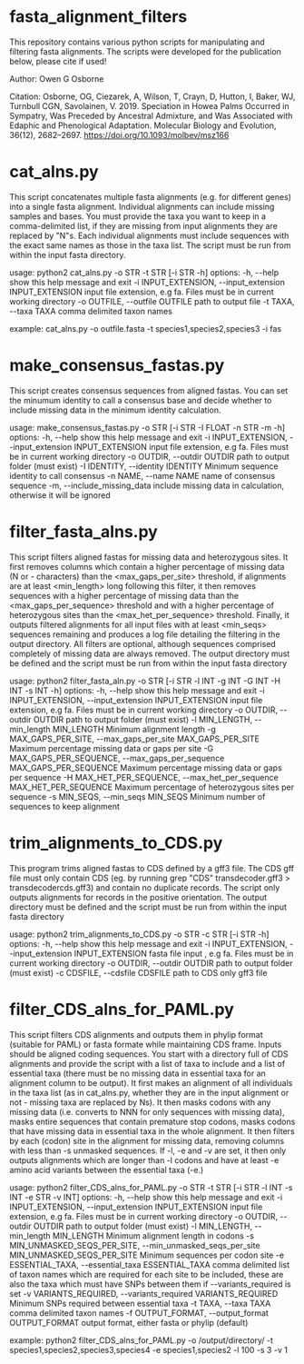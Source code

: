 # fasta_alignment_filters

This repository contains various python scripts for manipulating and filtering fasta alignments. The scripts were developed for the publication below, please cite if used!

Author: Owen G Osborne

Citation: Osborne, OG, Ciezarek, A, Wilson, T, Crayn, D, Hutton, I, Baker, WJ, Turnbull CGN, Savolainen, V. 2019. Speciation in Howea Palms Occurred in Sympatry, Was Preceded by Ancestral Admixture, and Was Associated with Edaphic and Phenological Adaptation. Molecular Biology and Evolution, 36(12), 2682–2697. https://doi.org/10.1093/molbev/msz166


# cat_alns.py
This script concatenates multiple fasta alignments (e.g. for different genes) into a single fasta alignment. Individual alignments can include missing samples and bases. You must provide the taxa you want to keep in a comma-delimited list, if they are missing from input alignments they are replaced by "N"s. Each individual alignments must include sequences with the exact same names as those in the taxa list. The script must be run from within the input fasta directory.

usage: python2 cat_alns.py -o STR -t STR [-i STR -h]
options:
  -h, --help            show this help message and exit
  -i INPUT_EXTENSION, --input_extension INPUT_EXTENSION
                        input file extension, e.g fa. Files must be in current
                        working directory
  -o OUTFILE, --outfile OUTFILE
                        path to output file
  -t TAXA, --taxa TAXA  comma delimited taxon names

example: cat_alns.py -o outfile.fasta -t species1,species2,species3 -i fas

# make_consensus_fastas.py
This script creates consensus sequences from aligned fastas. You can set the minumum identity to call a consensus base and decide whether to include missing data in the minimum identity calculation. 

usage: make_consensus_fastas.py -o STR [-i STR -I FLOAT -n STR -m -h]
options:
  -h, --help            show this help message and exit
  -i INPUT_EXTENSION, --input_extension INPUT_EXTENSION
                        input file extension, e.g fa. Files must be in current
                        working directory
  -o OUTDIR, --outdir OUTDIR
                        path to output folder (must exist)
  -I IDENTITY, --identity IDENTITY
                        Minimum sequence identity to call consensus
  -n NAME, --name NAME  name of consensus sequence
  -m, --include_missing_data
                        include missing data in calculation, otherwise it will
                        be ignored

# filter_fasta_alns.py

This script filters aligned fastas for missing data and heterozygous sites. It first removes columns which contain a higher percentage of missing data (N or - characters) than the <max_gaps_per_site> threshold, if alignments are at least <min_length> long following this filter, it then removes sequences with a higher percentage of missing data than the <max_gaps_per_sequence> threshold and with a higher percentage of heterozygous sites than the <max_het_per_sequence> threshold. Finally, it outputs filtered alignments for all input files with at least <min_seqs> sequences remaining and produces a log file detailing the filtering in the output directory. All filters are optional, although sequences comprised completely of missing data are always removed. The output directory must be defined and the script must be run from within the input fasta directory

usage: python2 filter_fasta_aln.py -o STR [-i STR -l INT -g INT -G INT -H INT -s INT -h]
options:
  -h, --help            show this help message and exit
  -i INPUT_EXTENSION, --input_extension INPUT_EXTENSION
                        input file extension, e.g fa. Files must be in current
                        working directory
  -o OUTDIR, --outdir OUTDIR
                        path to output folder (must exist)
  -l MIN_LENGTH, --min_length MIN_LENGTH
                        Minimum alignment length
  -g MAX_GAPS_PER_SITE, --max_gaps_per_site MAX_GAPS_PER_SITE
                        Maximum percentage missing data or gaps per site
  -G MAX_GAPS_PER_SEQUENCE, --max_gaps_per_sequence MAX_GAPS_PER_SEQUENCE
                        Maximum percentage missing data or gaps per sequence
  -H MAX_HET_PER_SEQUENCE, --max_het_per_sequence MAX_HET_PER_SEQUENCE
                        Maximum percentage of heterozygous sites per sequence
  -s MIN_SEQS, --min_seqs MIN_SEQS
                        Minimum number of sequences to keep alignment


# trim_alignments_to_CDS.py

This program trims aligned fastas to CDS defined by a gff3 file. The CDS gff file must only contain CDS (eg. by running grep "CDS" transdecoder.gff3 > transdecodercds.gff3) and contain no duplicate records. The script only outputs alignments for records in the positive orientation. The output directory must be defined and the script must be run from within the input fasta directory

usage: python2 trim_alignments_to_CDS.py -o STR -c STR [-i STR -h]
options:
-h, --help            show this help message and exit
-i INPUT_EXTENSION, --input_extension INPUT_EXTENSION
                      fasta file input , e.g fa. Files must be in current
                      working directory
-o OUTDIR, --outdir OUTDIR
                      path to output folder (must exist)
-c CDSFILE, --cdsfile CDSFILE
                      path to CDS only gff3 file

# filter_CDS_alns_for_PAML.py

This script filters CDS alignments and outputs them in phylip format (suitable for PAML) or fasta formate while maintaining CDS frame. Inputs should be aligned coding sequences. You start with a directory full of CDS alignments and provide the script with a list of taxa to include and a list of essential taxa (there must be no missing data in essential taxa for an alignment column to be output). It first makes an alignment of all individuals in the taxa list (as in cat_alns.py, whether they are in the input alignment or not - missing taxa are replaced by Ns). It then masks codons with any missing data (i.e. converts to NNN for only sequences with missing data), masks entire sequences that contain premature stop codons, masks codons that have missing data in essential taxa in the whole alignment. It then filters by each (codon) site in the alignment for missing data, removing columns with less than -s unmasked sequences. If -l, -e and -v are set, it then only outputs alignments which are longer than -l codons and have at least -e amino acid variants between the essential taxa (-e.)

usage: python2 filter_CDS_alns_for_PAML.py -o STR -t STR [-i STR -l INT -s INT -e STR -v INT]
options:
  -h, --help            show this help message and exit
  -i INPUT_EXTENSION, --input_extension INPUT_EXTENSION
                        input file extension, e.g fa. Files must be in current
                        working directory
  -o OUTDIR, --outdir OUTDIR
                        path to output folder (must exist)
  -l MIN_LENGTH, --min_length MIN_LENGTH
                        Minimum alignment length in codons
  -s MIN_UNMASKED_SEQS_PER_SITE, --min_unmasked_seqs_per_site MIN_UNMASKED_SEQS_PER_SITE
                        Minimum sequences per codon site
  -e ESSENTIAL_TAXA, --essential_taxa ESSENTIAL_TAXA
                        comma delimited list of taxon names which are required
                        for each site to be included, these are also the taxa
                        which must have SNPs between them if
                        --variants_required is set
  -v VARIANTS_REQUIRED, --variants_required VARIANTS_REQUIRED
                        Minimum SNPs required between essential taxa
  -t TAXA, --taxa TAXA  comma delimited taxon names
  -f OUTPUT_FORMAT, --output_format OUTPUT_FORMAT
                        output format, either fasta or phylip (default)

example: python2 filter_CDS_alns_for_PAML.py -o /output/directory/ -t species1,species2,species3,species4 -e species1,species2 -l 100 -s 3 -v 1
